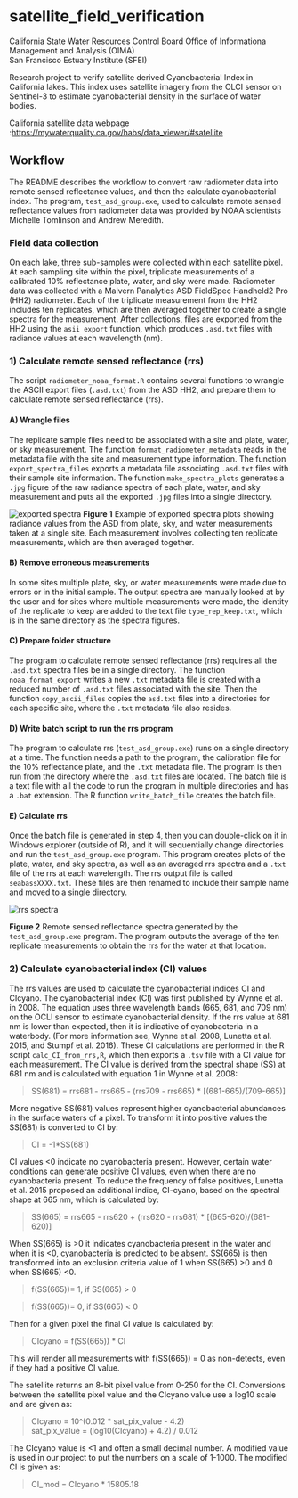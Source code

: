 # satellite_field_verification
California State Water Resources Control Board Office of Informationa Management and Analysis (OIMA)  
San Francisco Estuary Institute (SFEI)  

Research project to verify satellite derived Cyanobacterial Index in California lakes. This index uses satellite imagery from the OLCI sensor on Sentinel-3 to estimate cyanobacterial density in the surface of water bodies.

California satellite data webpage :https://mywaterquality.ca.gov/habs/data_viewer/#satellite

## Workflow
The README describes the workflow to convert raw radiometer data into remote sensed reflectance values, and then the calculate cyanobacterial index. The program, `test_asd_group.exe`, used to calculate remote sensed reflectance values from radiometer data was provided by NOAA scientists Michelle Tomlinson and Andrew Meredith.

### Field data collection
On each lake, three sub-samples were collected within each satellite pixel. At each sampling site within the pixel, triplicate measurements of a calibrated 10% reflectance plate, water, and sky were made. Radiometer data was collected with a Malvern Panalytics ASD FieldSpec Handheld2 Pro (HH2) radiometer. Each of the triplicate measurement from the HH2 includes ten replicates, which are then averaged together to create a single spectra for the measurement. After collections, files are exported from the HH2 using the `asii export` function, which produces `.asd.txt` files with radiance values at each wavelength (nm).

### 1) Calculate remote sensed reflectance (rrs)
The script `radiometer_noaa_format.R` contains several functions to wrangle the ASCII export files (`.asd.txt`) from the ASD HH2, and prepare them to calculate remote sensed reflectance (rrs). 

#### A) Wrangle files
The replicate sample files need to be associated with a site and plate, water, or sky measurement. The function `format_radiometer_metadata` reads in the metadata file with the site and measurement type information. The function `export_spectra_files` exports a metadata file associating `.asd.txt` files with their sample site information. The function `make_spectra_plots` generates a `.jpg` figure of the raw radiance spectra of each plate, water, and sky measurement and puts all the exported `.jpg` files into a single directory. 

![exported spectra](https://github.com/swamp-fhabs/satellite_field_verification/blob/master/Data/20190801_LakeSanAntonio/spectra_out/P1S1_2.jpg)
**Figure 1** Example of exported spectra plots showing radiance values from the ASD from plate, sky, and water measurements taken at a single site. Each measurement involves collecting ten replicate measurements, which are then averaged together.

#### B) Remove erroneous measurements
In some sites multiple plate, sky, or water measurements were made due to errors or in the initial sample. The output spectra are manually looked at by the user and for sites where multiple measurements were made, the identity of the replicate to keep are added to the text file `type_rep_keep.txt`, which is in the same directory as the spectra figures. 

#### C) Prepare folder structure
The program to calculate remote sensed reflectance (rrs) requires all the `.asd.txt` spectra files be in a single directory. The function `noaa_format_export` writes a new `.txt` metadata file is created with a reduced number of `.asd.txt` files associated with the site.  Then the function `copy_ascii_files` copies the `asd.txt` files into a directories for each specific site, where the `.txt` metadata file also resides. 

#### D) Write batch script to run the rrs program
The program to calculate rrs (`test_asd_group.exe`) runs on a single directory at a time. The function needs a path to the program, the calibration file for the 10% reflectance plate, and the `.txt` metadata file. The program is then run from the directory where the `.asd.txt` files are located. The batch file is a text file with all the code to run the program in multiple directories and has a `.bat` extension. The R function `write_batch_file` creates the batch file.

#### E) Calculate rrs
Once the batch file is generated in step 4, then you can double-click on it in Windows explorer (outside of R), and it will sequentially change directories and run the `test_asd_group.exe` program. This program creates plots of the plate, water, and sky spectra, as well as an averaged rrs spectra and a `.txt` file of the rrs at each wavelength. The rrs output file is called `seabassXXXX.txt`. These files are then renamed to include their sample name and moved to a single directory.

![rrs spectra](https://github.com/swamp-fhabs/satellite_field_verification/blob/master/Data/20190801_LakeSanAntonio/noaa_files/P1S1_2/rrs_group0_2019_08_01___10_57_20_000000_UNKNOWN_UNKNOWN_sky_0.028.png)

**Figure 2** Remote sensed reflectance spectra generated by the `test_asd_group.exe` program. The program outputs the average of the ten replicate measurements to obtain the rrs for the water at that location.

### 2) Calculate cyanobacterial index (CI) values
The rrs values are used to calculate the cyanobacterial indices CI and CIcyano. The cyanobacterial index  (CI) was first published by Wynne et al. in 2008. The equation uses three wavelength bands (665, 681, and 709 nm) on the OCLI sensor to estimate cyanobacterial density. If the rrs value at 681 nm is lower than expected, then it is indicative of cyanobacteria in a waterbody. (For more information see, Wynne et al. 2008, Lunetta et al. 2015, and Stumpf et al. 2016). These CI calculations are performed in the R script `calc_CI_from_rrs,R`, which then exports a `.tsv` file with a CI value for each measurement. The CI value is derived from the spectral shape (SS) at 681 nm and is calculated with equation 1 in Wynne et al. 2008:

>SS(681) = rrs681 - rrs665 - (rrs709 - rrs665) * [(681-665)/(709-665)]

More negative SS(681) values represent higher cyanobacterial abundances in the surface waters of a pixel. To transform it into positive values the SS(681) is converted to CI by: 

>CI = -1*SS(681)

CI values <0 indicate no cyanobacteria present. However, certain water conditions can generate positive CI values, even when there are no cyanobacteria present. To reduce the frequency of false positives, Lunetta et al. 2015 proposed an additional indice, CI-cyano, based on the spectral shape at 665 nm, which is calculated by: 

>SS(665) = rrs665 - rrs620 + (rrs620 - rrs681) * [(665-620)/(681-620)]

When SS(665) is >0 it indicates cyanobacteria present in the water and when it is <0, cyanobacteria is predicted to be absent. SS(665) is then transformed into an exclusion criteria value of 1 when SS(665)  >0 and 0 when SS(665) <0. 

> f(SS(665))= 1, if SS(665) > 0  

> f(SS(665))= 0, if SS(665) < 0
 
Then for a given pixel the final CI value is calculated by:  
>CIcyano = f(SS(665)) * CI

This will render all measurements with f(SS(665)) = 0 as non-detects, even if they had a positive CI value.

The satellite returns an 8-bit pixel value from 0-250 for the CI. Conversions between the satellite pixel value and the CIcyano value use a log10 scale and are given as: 

>CIcyano = 10^(0.012 * sat_pix_value - 4.2)  
>sat_pix_value = (log10(CIcyano) + 4.2) / 0.012

The CIcyano value is <1 and often a small decimal number. A modified value is used in our project to put the numbers on a scale of 1-1000. The modified CI is given as: 

>CI_mod = CIcyano * 15805.18


